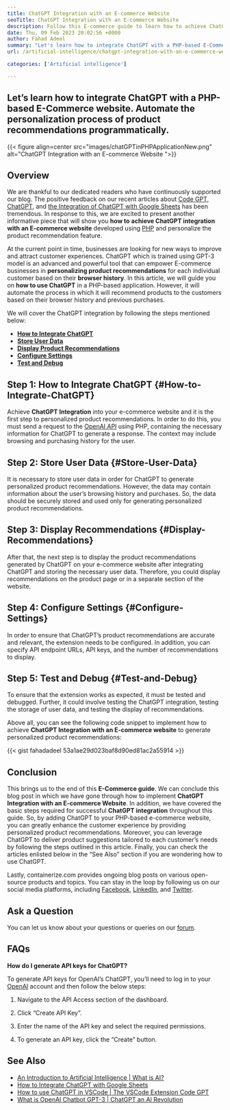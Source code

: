 ```yaml
---
title: ChatGPT Integration with an E-commerce Website
seoTitle: ChatGPT Integration with an E-commerce Website
description: Follow this E-commerce guide to learn how to achieve ChatGPT Integration with an E-commerce Website to make personalized product recommendations.
date: Thu, 09 Feb 2023 20:02:56 +0000
author: Fahad Adeel
summary: "Let's learn how to integrate ChatGPT with a PHP-based E-Commerce website. Automate the personalization process of product recommendations programmatically."
url: /artificial-intelligence/chatgpt-integration-with-an-e-commerce-website/

categories: ['Artificial intelligence']

---
```

## Let’s learn how to integrate ChatGPT with a PHP-based E-Commerce website. Automate the personalization process of product recommendations programmatically.


{{< figure align=center src="images/chatGPTinPHPApplicationNew.png" alt="ChatGPT Integration with an E-commerce Website ">}}


## Overview

We are thankful to our dedicated readers who have continuously supported our blog. The positive feedback on our recent articles about [Code GPT][1], [ChatGPT][2], and [the Integration of ChatGPT with Google Sheets][3] has been tremendous. In response to this, we are excited to present another informative piece that will show you **how to achieve ChatGPT integration with an E-commerce website** developed using [PHP][4] and personalize the product recommendation feature.

At the current point in time, businesses are looking for new ways to improve and attract customer experiences. ChatGPT which is trained using GPT-3 model is an advanced and powerful tool that can empower E-commerce businesses in **personalizing product recommendations** for each individual customer based on their **browser history**. In this article, we will guide you on **how to use ChatGPT** in a PHP-based application. However, it will automate the process in which it will recommend products to the customers based on their browser history and previous purchases.

We will cover the ChatGPT integration by following the steps mentioned below:

  * [**How to Integrate ChatGPT**][5]
  * [**Store User Data**][6]
  * [**Display Product Recommendations**][7]
  * [**Configure Settings**][8]
  * [**Test and Debug**][9]

## Step 1: How to Integrate ChatGPT {#How-to-Integrate-ChatGPT}

Achieve **ChatGPT Integration** into your e-commerce website and it is the first step to personalized product recommendations. In order to do this, you must send a request to the [OpenAI API][10] using PHP, containing the necessary information for ChatGPT to generate a response. The context may include browsing and purchasing history for the user.

## Step 2: Store User Data {#Store-User-Data}

It is necessary to store user data in order for ChatGPT to generate personalized product recommendations. However, the data may contain information about the user’s browsing history and purchases. So, the data should be securely stored and used only for generating personalized product recommendations.

## Step 3: Display Recommendations {#Display-Recommendations}

After that, the next step is to display the product recommendations generated by ChatGPT on your e-commerce website after integrating ChatGPT and storing the necessary user data. Therefore, you could display recommendations on the product page or in a separate section of the website.

## Step 4: Configure Settings {#Configure-Settings}

In order to ensure that ChatGPT’s product recommendations are accurate and relevant, the extension needs to be configured. In addition, you can specify API endpoint URLs, API keys, and the number of recommendations to display.

## Step 5: Test and Debug {#Test-and-Debug}

To ensure that the extension works as expected, it must be tested and debugged. Further, it could involve testing the ChatGPT integration, testing the storage of user data, and testing the display of recommendations.

Above all, you can see the following code snippet to implement how to achieve **ChatGPT Integration with an E-commerce website** to generate personalized product recommendations:


{{< gist fahadadeel 53a1ae29d023baf8d90ed81ac2a55914 >}}

## Conclusion

This brings us to the end of this **E-Commerce guide**. We can conclude this blog post in which we have gone through how to implement **ChatGPT Integration with an E-commerce Website**. In addition, we have covered the basic steps required for successful **ChatGPT integration** throughout this guide. So, by adding ChatGPT to your PHP-based e-commerce website, you can greatly enhance the customer experience by providing personalized product recommendations. Moreover, you can leverage ChatGPT to deliver product suggestions tailored to each customer’s needs by following the steps outlined in this article. Finally, you can check the articles enlisted below in the “See Also” section if you are wondering how to use ChatGPT.

Lastly, containerize.com provides ongoing blog posts on various open-source products and topics. You can stay in the loop by following us on our social media platforms, including [Facebook][11], [LinkedIn][12], and [Twitter][13].

## Ask a Question

You can let us know about your questions or queries on our [forum][14].

## FAQs

**How do I generate API keys for ChatGPT?**

<p data-private="redact" data-wt-gu data-pm-slice="1 3 []">
  To generate API keys for OpenAI’s ChatGPT, you’ll need to log in to your <a href="https://platform.openai.com/account/api-keys">OpenAI</a> account and then follow the below steps:
</p>

<ol class="list-decimal px-8">
  <li>
    <p data-private="redact" data-wt-gu>
      Navigate to the API Access section of the dashboard.
    </p>
  </li>
  
  <li>
    <p data-private="redact" data-wt-gu>
      Click “Create API Key”.
    </p>
  </li>
  
  <li>
    <p data-private="redact" data-wt-gu>
      Enter the name of the API key and select the required permissions.
    </p>
  </li>
  
  <li>
    <p data-private="redact" data-wt-gu>
      To generate an API key, click the “Create” button.
    </p>
  </li>
</ol>

<!-- /wp:heading -->

## See Also

<!-- wp:list -->

  * [An Introduction to Artificial Intelligence | What is AI?][15]
  *  [How to Integrate ChatGPT with Google Sheets][3]  
  * [How to use ChatGPT in VSCode | The VSCode Extension Code GPT][1]
  * [What is OpenAI Chatbot GPT-3 | ChatGPT an AI Revolution][2]

<!-- /wp:list -->

 

 [1]: https://blog.containerize.com/2023/01/17/how-to-use-chatgpt-in-vscode-the-vscode-extension-codegpt/
 [2]: https://blog.containerize.com/2023/01/10/what-is-openai-chatbot-gpt-3-chatgpt-an-ai-revolution/
 [3]: https://blog.containerize.com/2023/02/01/integrate-chatgpt-with-google-sheets/
 [4]: https://www.php.net/
 [5]: #How-to-Integrate-ChatGPT
 [6]: #Store-User-Data
 [7]: #Display-Recommendations
 [8]: #Configure-Settings
 [9]: #Test-and-Debug
 [10]: https://platform.openai.com/account/api-keys
 [11]: https://web.facebook.com/containerize
 [12]: https://www.linkedin.com/company/containerize/
 [13]: https://twitter.com/containerize_co
 [14]: https://forum.containerize.com/
 [15]: https://blog.containerize.com/2023/01/25/an-introduction-to-artificial-intelligence-what-is-ai/